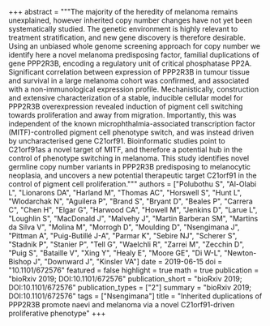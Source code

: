 +++
abstract = """The majority of the heredity of melanoma remains unexplained, however inherited copy number changes have not yet been systematically studied. The genetic environment is highly relevant to treatment stratification, and new gene discovery is therefore desirable. Using an unbiased whole genome screening approach for copy number we identify here a novel melanoma predisposing factor, familial duplications of gene PPP2R3B, encoding a regulatory unit of critical phosphatase PP2A. Significant correlation between expression of PPP2R3B in tumour tissue and survival in a large melanoma cohort was confirmed, and associated with a non-immunological expression profile. Mechanistically, construction and extensive characterization of a stable, inducible cellular model for PPP2R3B overexpression revealed induction of pigment cell switching towards proliferation and away from migration. Importantly, this was independent of the known microphthalmia-associated transcription factor (MITF)-controlled pigment cell phenotype switch, and was instead driven by uncharacterised gene C21orf91. Bioinformatic studies point to C21orf91as a novel target of MITF, and therefore a potential hub in the control of phenotype switching in melanoma. This study identifies novel germline copy number variants in PPP2R3B predisposing to melanocytic neoplasia, and uncovers a new potential therapeutic target C21orf91 in the control of pigment cell proliferation."""
authors = ["Polubothu S", "Al-Olabi L", "Lionarons DA", "Harland M", "Thomas AC", "Horswell S", "Hunt L", "Wlodarchak N", "Aguilera P", "Brand S", "Bryant D", "Beales P", "Carrera C", "Chen H", "Elgar G", "Harwood CA", "Howell M", "Jenkins D", "Larue L", "Loughlin S", "MacDonald J", "Malvehy J", "Martin Barberan SM", "Martins da Silva V", "Molina M", "Morrogh D", "Moulding D", "Nsengimana J", "Pittman A", "Puig-Butillé J-A", "Parmar K", "Sebire NJ", "Scherer S", "Stadnik P", "Stanier P", "Tell G", "Waelchli R", "Zarrei M", "Zecchin D", "Puig S", "Bataille V", "Xing Y", "Healy E", "Moore GE", "Di W-L", "Newton-Bishop J", "Downward J", "Kinsler VA"]
date = 2019-06-15
doi = "10.1101/672576"
featured = false
highlight = true
math = true
publication = "bioRxiv 2019; DOI:10.1101/672576"
publication_short = "bioRxiv 2019; DOI:10.1101/672576"
publication_types = ["2"]
summary = "bioRxiv 2019; DOI:10.1101/672576"
tags = ["Nsengimana"]
title = "Inherited duplications of PPP2R3B promote naevi and melanoma via a novel C21orf91-driven proliferative phenotype"
+++
